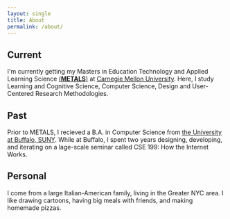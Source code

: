 ```yaml
---
layout: single
title: About
permalink: /about/
---
```

## Current
I'm currently getting my Masters in Education Technology and Applied Learning Science [(**METALS**)](https://metals.hcii.cmu.edu) at [Carnegie Mellon University](cmu.edu). Here, I study Learning and Cognitive Science, Computer Science, Design and User-Centered Research Methodologies. 

## Past
Prior to METALS, I recieved a B.A. in Computer Science from [the University at Buffalo, SUNY](buffalo.edu). While at Buffalo, I spent two years designing, developing, and iterating on a lage-scale seminar called CSE 199: How the Internet Works.  

## Personal
I come from a large Italian-American family, living in the Greater NYC area. I like drawing cartoons, having big meals with friends, and making homemade pizzas.
